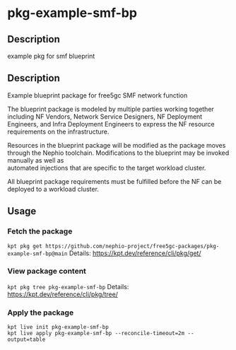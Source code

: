# pkg-example-smf-bp

## Description
example pkg for smf blueprint


## Description
Example blueprint package for free5gc SMF network function

The blueprint package is modeled by multiple parties working together including
NF Vendors, Network Service Designers, NF Deployment Engineers, and Infra Deployment
Engineers to express the NF resource requirements on the infrastructure.

Resources in the blueprint package will be modified as the package moves through the 
Nephio toolchain. Modifications to the blueprint may be invoked manually as well as   
automated injections that are specific to the target workload cluster.

All blueprint package requirements must be fulfilled before the NF can be 
deployed to a workload cluster. 

## Usage

### Fetch the package
`kpt pkg get https://github.com/nephio-project/free5gc-packages/pkg-example-smf-bp@main`
Details: https://kpt.dev/reference/cli/pkg/get/

### View package content
`kpt pkg tree pkg-example-smf-bp`
Details: https://kpt.dev/reference/cli/pkg/tree/

### Apply the package
```
kpt live init pkg-example-smf-bp
kpt live apply pkg-example-smf-bp --reconcile-timeout=2m --output=table
```

